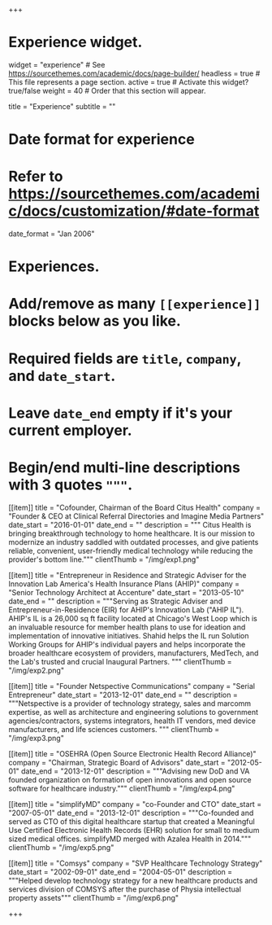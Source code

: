 +++
# Experience widget.
widget = "experience"  # See https://sourcethemes.com/academic/docs/page-builder/
headless = true  # This file represents a page section.
active = true  # Activate this widget? true/false
weight = 40  # Order that this section will appear.

title = "Experience"
subtitle = ""

# Date format for experience
#   Refer to https://sourcethemes.com/academic/docs/customization/#date-format
date_format = "Jan 2006"

# Experiences.
#   Add/remove as many `[[experience]]` blocks below as you like.
#   Required fields are `title`, `company`, and `date_start`.
#   Leave `date_end` empty if it's your current employer.
#   Begin/end multi-line descriptions with 3 quotes `"""`.
[[item]]
  title = "Cofounder, Chairman of the Board Citus Health"
  company = "Founder & CEO at Clinical Referral Directories and Imagine Media Partners"
  date_start = "2016-01-01"
  date_end = ""
  description = """
  Citus Health is bringing breakthrough technology to home healthcare. It is our mission to modernize an industry saddled with outdated processes, and give patients reliable, convenient, user-friendly medical technology while reducing the provider's bottom line."""
  clientThumb = "/img/exp1.png"

[[item]]
  title = "Entrepreneur in Residence and Strategic Adviser for the Innovation Lab America's Health Insurance Plans (AHIP)"
  company = "Senior Technology Architect at Accenture"
  date_start = "2013-05-10"
  date_end = ""
  description = """Serving as Strategic Adviser and Entrepreneur-in-Residence (EIR) for AHIP's Innovation Lab ("AHIP IL"). AHIP's IL is a 26,000 sq ft facility located at Chicago's West Loop which is an invaluable resource for member health plans to use for ideation and implementation of innovative initiatives. Shahid helps the IL run Solution Working Groups for AHIP's individual payers and helps incorporate the broader healthcare ecosystem of providers, manufacturers, MedTech, and the Lab's trusted and crucial Inaugural Partners. """
  clientThumb = "/img/exp2.png"

[[item]]
  title = "Founder Netspective Communications"
  company = "Serial Entrepreneur"
  date_start = "2013-12-01"
  date_end = ""
  description = """Netspective is a provider of technology strategy, sales and marcomm expertise, as well as architecture and engineering solutions to government agencies/contractors, systems integrators, health IT vendors, med device manufacturers, and life sciences customers. """
  clientThumb = "/img/exp3.png"

[[item]]
  title = "OSEHRA (Open Source Electronic Health Record Alliance)"
  company = "Chairman, Strategic Board of Advisors"
  date_start = "2012-05-01"
  date_end = "2013-12-01"
  description = """Advising new DoD and VA founded organization on formation of open innovations and open source software for healthcare industry."""
  clientThumb = "/img/exp4.png"

[[item]]
  title = "simplifyMD"
  company = "co-Founder and CTO"
  date_start = "2007-05-01"
  date_end = "2013-12-01"
  description = """Co-founded and served as CTO of this digital healthcare startup that created a Meaningful Use Certified Electronic Health Records (EHR) solution for small to medium sized medical offices. simplifyMD merged with Azalea Health in 2014."""
  clientThumb = "/img/exp5.png"

[[item]]
  title = "Comsys"
  company = "SVP Healthcare Technology Strategy"
  date_start = "2002-09-01"
  date_end = "2004-05-01"
  description = """Helped develop technology strategy for a new healthcare products and services division of COMSYS after the purchase of Physia intellectual property assets"""
  clientThumb = "/img/exp6.png"

+++
